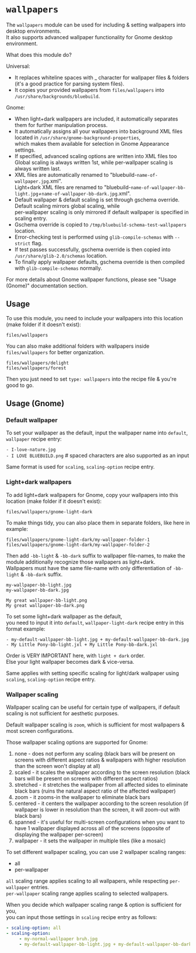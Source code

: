 # `wallpapers`

The `wallpapers` module can be used for including & setting wallpapers into desktop environments.  
It also supports advanced wallpaper functionality for Gnome desktop environment.

What does this module do?

Universal:  
- It replaces whiteline spaces with _ character for wallpaper files & folders (it's a good practice for parsing system files).  
- It copies your provided wallpapers from `files/wallpapers` into `/usr/share/backgrounds/bluebuild`.

Gnome:  
- When light+dark wallpapers are included, it automatically separates them for further manipulation process.  
- It automatically assigns all your wallpapers into background XML files located in `/usr/share/gnome-background-properties`,  
   which makes them available for selection in Gnome Appearance settings.  
- If specified, advanced scaling options are written into XML files too  
   Global scaling is always written 1st, while per-wallpaper scaling is always written last.  
- XML files are automatically renamed to "bluebuild-`name-of-wallpaper.jpg`.xml".  
   Light+dark XML files are renamed to "bluebuild-`name-of-wallpaper-bb-light.jpg`_+_`name-of-wallpaper-bb-dark.jpg`.xml".  
- Default wallpaper & default scaling is set through gschema override.  
   Default scaling mirrors global scaling, while  
   per-wallpaper scaling is only mirrored if default wallpaper is specified in scaling entry.  
- Gschema override is copied to `/tmp/bluebuild-schema-test-wallpapers` location.
- Error-checking test is performed using `glib-compile-schemas` with `--strict` flag.
- If test passes successfully, gschema override is then copied into `/usr/share/glib-2.0/schemas` location.  
- To finally apply wallpaper defaults, gschema override is then compiled with `glib-compile-schemas` normally.

For more details about Gnome wallpaper functions, please see "Usage (Gnome)" documentation section.

## Usage

To use this module, you need to include your wallpapers into this location (make folder if it doesn't exist):

`files/wallpapers`

You can also make additional folders with wallpapers inside `files/wallpapers` for better organization.

`files/wallpapers/delight`  
`files/wallpapers/forest`

Then you just need to set `type: wallpapers` into the recipe file & you're good to go.

## Usage (Gnome)

### Default wallpaper

To set your wallpaper as the default, input the wallpaper name into `default`, `wallpaper` recipe entry:

`- I-love-nature.jpg`  
`- I LOVE BLUEBUILD.png` # spaced characters are also supported as an input

Same format is used for `scaling`, `scaling-option` recipe entry.

### Light+dark wallpapers

To add light+dark wallpapers for Gnome, copy your wallpapers into this location (make folder if it doesn't exist):

`files/wallpapers/gnome-light-dark`

To make things tidy, you can also place them in separate folders, like here in example:

`files/wallpapers/gnome-light-dark/my-wallpaper-folder-1`  
`files/wallpapers/gnome-light-dark/my-wallpaper-folder-2`

Then add `-bb-light` & `-bb-dark` suffix to wallpaper file-names, to make the module additionally recognize those wallpapers as light+dark.  
Wallpapers must have the same file-name with only differentiation of `-bb-light` & `-bb-dark` suffix.

`my-wallpaper-bb-light.jpg`  
`my-wallpaper-bb-dark.jpg`

`My great wallpaper-bb-light.png`  
`My great wallpaper-bb-dark.png`

To set some light+dark wallpaper as the default,  
you need to input it into `default`, `wallpaper-light-dark` recipe entry in this format example:

`- my-default-wallpaper-bb-light.jpg + my-default-wallpaper-bb-dark.jpg`  
`- My Little Pony-bb-light.jxl + My Little Pony-bb-dark.jxl`

Order is VERY IMPORTANT here, with `light + dark` order.  
Else your light wallpaper becomes dark & vice-versa.

Same applies with setting specific scaling for light/dark wallpaper using `scaling`, `scaling-option` recipe entry.

### Wallpaper scaling

Wallpaper scaling can be useful for certain type of wallpapers, if default scaling is not sufficient for aesthetic purposes.

Default wallpaper scaling is `zoom`, which is sufficient for most wallpapers & most screen configurations.

Those wallpaper scaling options are supported for Gnome:

1. none - does not perform any scaling (black bars will be present on screens with different aspect ratios & wallpapers with higher resolution than the screen won't display at all)  
2. scaled - it scales the wallpaper according to the screen resolution (black bars will be present on screens with different aspect ratios)  
3. stretched - it stretches the wallpaper from all affected sides to eliminate black bars (ruins the natural aspect ratio of the affected wallpaper)  
4. zoom - it zooms-in the wallpaper to eliminate black bars  
5. centered - it centers the wallpaper according to the screen resolution (if wallpaper is lower in resolution than the screen, it will zoom-out with black bars)  
6. spanned - it's useful for multi-screen configurations when you want to have 1 wallpaper displayed across all of the screens (opposite of displaying the wallpaper per-screen)  
7. wallpaper - it sets the wallpaper in multiple tiles (like a mosaic)

To set different wallpaper scaling, you can use 2 wallpaper scaling ranges:  
- all  
- per-wallpaper

`all` scaling range applies scaling to all wallpapers, while respecting `per-wallpaper` entries.  
`per-wallpaper` scaling range applies scaling to selected wallpapers.

When you decide which wallpaper scaling range & option is sufficient for you,  
you can input those settings in `scaling` recipe entry as follows:

```yaml
- scaling-option: all  
- scaling-option:  
     - my-normal-wallpaper bruh.jpg  
     - my-default-wallpaper-bb-light.jpg + my-default-wallpaper-bb-dark.jpg
```